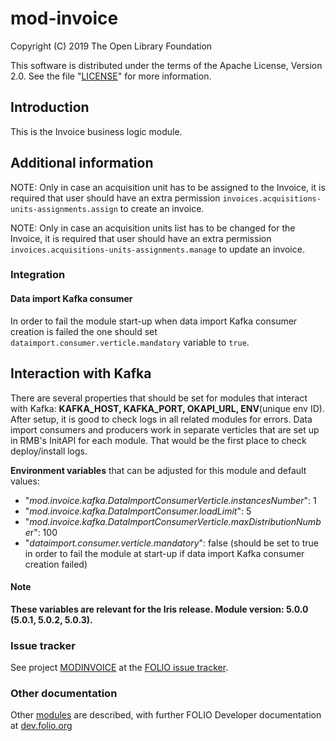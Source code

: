 # mod-invoice

Copyright (C) 2019 The Open Library Foundation

This software is distributed under the terms of the Apache License,
Version 2.0. See the file "[LICENSE](LICENSE)" for more information.

## Introduction

This is the Invoice business logic module.

## Additional information

NOTE: Only in case an acquisition unit has to be assigned to the Invoice, it is required that user should have an
extra permission `invoices.acquisitions-units-assignments.assign` to create an invoice.

NOTE: Only in case an acquisition units list has to be changed for the Invoice, it is required that user should have an
extra permission `invoices.acquisitions-units-assignments.manage` to update an invoice.

### Integration


#### Data import Kafka consumer

In order to fail the module start-up when data import Kafka consumer creation is failed the one should set 
`dataimport.consumer.verticle.mandatory` variable to `true`.


## Interaction with Kafka


There are several properties that should be set for modules that interact with Kafka: **KAFKA_HOST, KAFKA_PORT, OKAPI_URL, ENV**(unique env ID).
After setup, it is good to check logs in all related modules for errors. Data import consumers and producers work in separate verticles that are set up in RMB's InitAPI for each module. That would be the first place to check deploy/install logs.

**Environment variables** that can be adjusted for this module and default values:
* "_mod.invoice.kafka.DataImportConsumerVerticle.instancesNumber_": 1
* "_mod.invoice.kafka.DataImportConsumer.loadLimit_": 5
* "*mod.invoice.kafka.DataImportConsumerVerticle.maxDistributionNumbe*r": 100
* "_dataimport.consumer.verticle.mandatory_": false       (should be set to true in order to fail the module at start-up if data import Kafka consumer creation failed)

#### Note
**These variables are relevant for the **Iris** release. Module version: 5.0.0 (5.0.1, 5.0.2, 5.0.3).**

### Issue tracker

See project [MODINVOICE](https://issues.folio.org/browse/MODINVOICE)
at the [FOLIO issue tracker](https://dev.folio.org/guidelines/issue-tracker).

### Other documentation

Other [modules](https://dev.folio.org/source-code/#server-side) are described,
with further FOLIO Developer documentation at
[dev.folio.org](https://dev.folio.org/)
